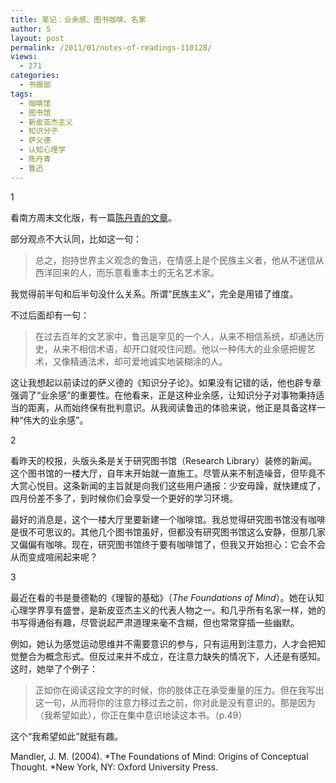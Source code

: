 ```yaml
---
title: 笔记：业余感、图书咖啡、名家
author: S
layout: post
permalink: /2011/01/notes-of-readings-110128/
views:
  - 271
categories:
  - 书报部
tags:
  - 咖啡馆
  - 图书馆
  - 新皮亚杰主义
  - 知识分子
  - 萨义德
  - 认知心理学
  - 陈丹青
  - 鲁迅
---
```

1

看南方周末文化版，有一篇<a href="http://www.infzm.com/content/54971" target="_blank">陈丹青的文章</a>。

部分观点不大认同，比如这一句：

> 总之，抱持世界主义观念的鲁迅，在情感上是个民族主义者，他从不迷信从西洋回来的人，而乐意看重本土的无名艺术家。

我觉得前半句和后半句没什么关系。所谓“民族主义”，完全是用错了维度。

不过后面却有一句：

> <div id="_mcePaste">
>   在过去百年的文艺家中，鲁迅是罕见的一个人，从来不相信系统，却通达历史，从来不相信术语，却开口就咬住问题。他以一种伟大的业余感把握艺术，又像精通法术，却可爱地诚实地装糊涂的人。
> </div>

这让我想起以前读过的萨义德的《知识分子论》。如果没有记错的话，他也辟专章强调了“业余感”的重要性。在他看来，正是这种业余感，让知识分子对事物秉持适当的距离，从而始终保有批判意识。从我阅读鲁迅的体验来说，他正是具备这样一种“伟大的业余感”。

2

看昨天的校报，头版头条是关于研究图书馆（Research Library）装修的新闻。这个图书馆的一楼大厅，自年末开始就一直施工。尽管从来不制造噪音，但毕竟不大赏心悦目。这条新闻的主旨就是向我们这些用户通报：少安毋躁，就快建成了，四月份差不多了，到时候你们会享受一个更好的学习环境。

最好的消息是，这个一楼大厅里要新建一个咖啡馆。我总觉得研究图书馆没有咖啡是很不可思议的。其他几个图书馆虽好，但都没有研究图书馆这么安静，但那几家又偏偏有咖啡。现在，研究图书馆终于要有咖啡馆了，但我又开始担心：它会不会从而变成喧闹起来呢？

3

最近在看的书是曼德勒的《理智的基础》（*The Foundations of Mind*）。她在认知心理学界享有盛誉，是新皮亚杰主义的代表人物之一。和几乎所有名家一样，她的书写得通俗有趣，尽管说起严肃道理来毫不含糊，但也常常穿插一些幽默。

例如，她认为感觉运动思维并不需要意识的参与，只有运用到注意力，人才会把知觉整合为概念形式。但反过来并不成立，在注意力缺失的情况下，人还是有感知。这时，她举了个例子：

> 正如你在阅读这段文字的时候，你的肢体正在承受重量的压力。但在我写出这一句，从而将你的注意力移过去之前，你对此是没有意识的。那是因为（我希望如此），你正在集中意识地读这本书。（p.49）

这个“我希望如此”就挺有趣。

Mandler, J. M. (2004). *The Foundations of Mind: Origins of Conceptual Thought. *New York, NY: Oxford University Press.